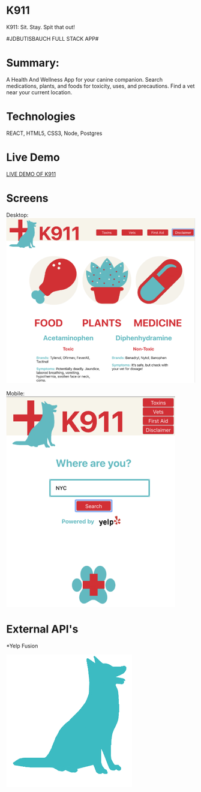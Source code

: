 # K911
K911: Sit. Stay. Spit that out!

#JDBUTISBAUCH FULL STACK APP#

# Summary:
  A Health And Wellness App for your canine companion.  Search medications, plants, and foods for toxicity, uses, and precautions.  Find a vet near your current location. 
  
# Technologies

 REACT, HTML5, CSS3, Node, Postgres
 
 # Live Demo
 
<a href="https://k911.now.sh">LIVE DEMO OF K911</a>
 
 # Screens
 Desktop:
 <br />
 ![Screen1](https://github.com/JGD625/K911/blob/master/src/Images/K911Screen1.png)
 <br />
 <br />
 Mobile:
 <br />
 ![Screen2](https://github.com/JGD625/K911/blob/master/src/Images/K911Screen2.png)
 
 # External API's
  *Yelp Fusion

![BlueDog](https://github.com/JGD625/K911/blob/master/src/Images/BlueDog.png)
